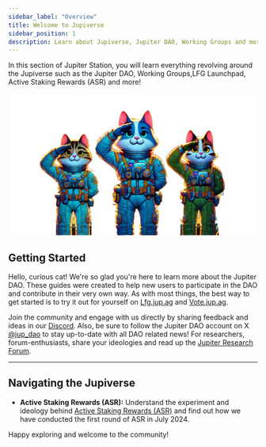 ```yaml
---
sidebar_label: "Overview"
title: Welcome to Jupiverse
sidebar_position: 1
description: Learn about Jupiverse, Jupiter DAO, Working Groups and more.
---
```


<head>
    <title>Jupiter DAO: Welcome Catdets!</title>
    <meta name="twitter:card" content="summary" />
</head>

In this section of Jupiter Station, you will learn everything revolving around the Jupiverse such as the Jupiter DAO, Working Groups,LFG Launchpad, Active Staking Rewards (ASR) and more!

![Cats!](../jup/img/jupiverse.png)

## Getting Started
Hello, curious cat! We're so glad you're here to learn more about the Jupiter DAO. These guides were created to help new users to participate in the DAO and contribute in their very own way. As with most things, the best way to get started is to try it out for yourself on [Lfg.jup.ag](https://lfg.jup.ag) and [Vote.jup.ag](https://vote.jup.ag).

Join the community and engage with us directly by sharing feedback and ideas in our [Discord](https://discord.gg/jup). Also, be sure to follow the Jupiter DAO account on X [@jup_dao](https://x.com/jup_dao) to stay up-to-date with all DAO related news! For researchers, forum-enthusiasts, share your ideologies and read up the [Jupiter Research Forum](https://jupresear.ch).

---

## Navigating the Jupiverse

- **Active Staking Rewards (ASR):** Understand the experiment and ideology behind [Active Staking Rewards (ASR)](/jup/asr/about) and find out how we have conducted the first round of ASR in July 2024.

Happy exploring and welcome to the community!
